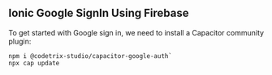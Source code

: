 ## Ionic Google SignIn Using Firebase  

To get started with Google sign in, we need to install a Capacitor community plugin:  
```
npm i @codetrix-studio/capacitor-google-auth`  
npx cap update  
```